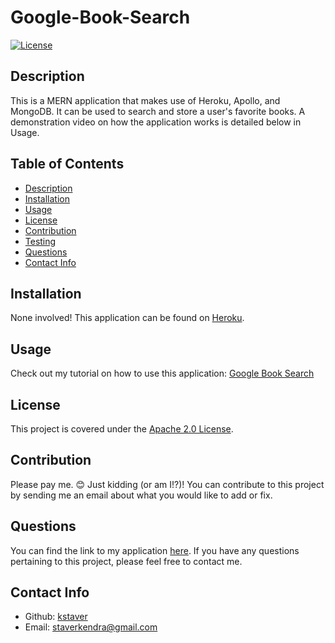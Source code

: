 # Google-Book-Search

[![License](https://img.shields.io/badge/License-Apache_2.0-blue.svg)](https://opensource.org/licenses/Apache-2.0)

  ## Description
  This is a MERN application that makes use of Heroku, Apollo, and MongoDB. It can be used to search and store a user's favorite books. A demonstration video on how the application works is detailed below in Usage.

  ## Table of Contents
  - [Description](#description)
  - [Installation](#installation)
  - [Usage](#usage)
  - [License](#license)
  - [Contribution](#contribution)
  - [Testing](#test)
  - [Questions](#questions)
  - [Contact Info](#contact-info)

  ## Installation
  None involved! This application can be found on [Heroku](https://google-book-search-v2.herokuapp.com/).

  ## Usage
  Check out my tutorial on how to use this application: [Google Book Search](https://youtu.be/MCfNZtbaNOA)

  ## License
  This project is covered under the [Apache 2.0 License](https://www.apache.org/licenses/LICENSE-2.0).

  ## Contribution
  Please pay me. 😊 Just kidding (or am I!?)! You can contribute to this project by sending me an email about what you would like to add or fix.

  ## Questions
  You can find the link to my application [here](https://github.com/kstaver/Google-Book-Search). If you have any questions pertaining to this project, please feel free to contact me.

  ## Contact Info
  - Github: [kstaver](https://github.com/kstaver)
  - Email: staverkendra@gmail.com